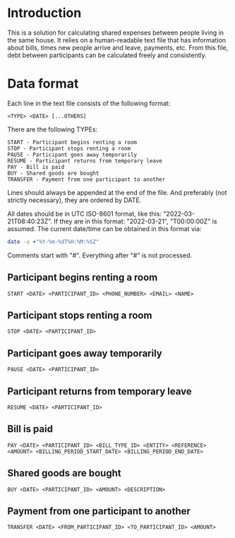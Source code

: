 # Introduction
This is a solution for calculating shared expenses between people living in the same house. It relies on a human-readable text file that has information about bills, times new people arrive and leave, payments, etc.
From this file, debt between participants can be calculated freely and consistently.

# Data format
Each line in the text file consists of the following format:
```
<TYPE> <DATE> [...OTHERS]
```

There are the following TYPEs:

```
START - Participant begins renting a room
STOP - Participant stops renting a room
PAUSE - Participant goes away temporarily
RESUME - Participant returns from temporary leave
PAY - Bill is paid
BUY - Shared goods are bought
TRANSFER - Payment from one participant to another
```

Lines should always be appended at the end of the file. And preferably (not strictly necessary), they are ordered by DATE.


All dates should be in UTC ISO-8601 format, like this: "2022-03-21T08:40:23Z".
If they are in this format: "2022-03-21", "T00:00:00Z" is assumed.
The current date/time can be obtained in this format via:
```sh
date -u +"%Y-%m-%dT%H:%M:%SZ"
```

Comments start with "#". Everything after "#" is not processed.

## Participant begins renting a room
```
START <DATE> <PARTICIPANT_ID> <PHONE_NUMBER> <EMAIL> <NAME>
```

## Participant stops renting a room
```
STOP <DATE> <PARTICIPANT_ID>
```

## Participant goes away temporarily
```
PAUSE <DATE> <PARTICIPANT_ID>
```

## Participant returns from temporary leave
```
RESUME <DATE> <PARTICIPANT_ID>
```

## Bill is paid
```
PAY <DATE> <PARTICIPANT_ID> <BILL_TYPE_ID> <ENTITY> <REFERENCE> <AMOUNT> <BILLING_PERIOD_START_DATE> <BILLING_PERIOD_END_DATE>
```

## Shared goods are bought
```
BUY <DATE> <PARTICIPANT_ID> <AMOUNT> <DESCRIPTION>
```

## Payment from one participant to another
```
TRANSFER <DATE> <FROM_PARTICIPANT_ID> <TO_PARTICIPANT_ID> <AMOUNT>
```
